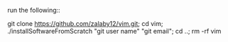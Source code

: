 run the following::

git clone https://github.com/zalaby12/vim.git; cd vim; ./installSoftwareFromScratch "git user name" "git email"; cd ..; rm -rf vim
